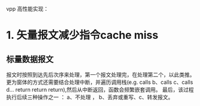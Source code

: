 vpp 高性能实现：

# 1. 矢量报文减少指令cache miss

## 标量数据报文 

报文时按照到达先后次序来处理，第一个报文处理完，在处理第二个，以此类推。 更为窗体的方式还需要结合处理中断，并遍历调用栈(e.g. calls b、calls c、calls d… return return return),然后从中断返回，函数会频繁嵌套调用。 最后，该过程执行后续三种操作之一 ： a、不处理 ， b、丢弃或重写、c、转发报文。

## 
